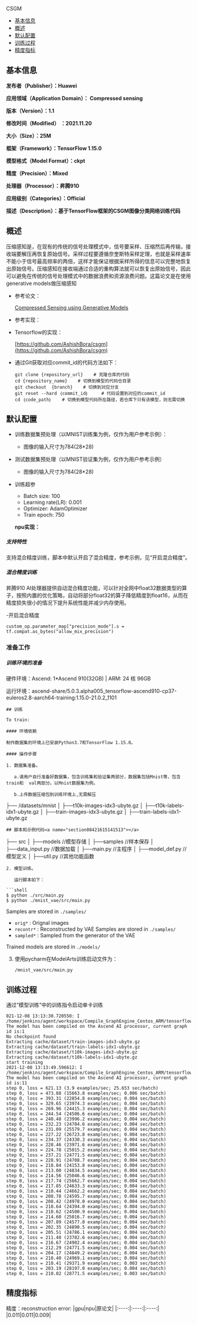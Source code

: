 CSGM

-   [基本信息](#基本信息.md)
-   [概述](#概述.md)
-   [默认配置](#默认配置.md)
-   [训练过程](#训练过程.md)
-   [精度指标](#精度指标.md)
<h2 id="基本信息.md">基本信息</h2>

**发布者（Publisher）：Huawei**

**应用领域（Application Domain）： Compressed sensing**

**版本（Version）：1.1**

**修改时间（Modified） ：2021.11.20**

**大小（Size）：25M**

**框架（Framework）：TensorFlow 1.15.0**

**模型格式（Model Format）：ckpt**

**精度（Precision）：Mixed**

**处理器（Processor）：昇腾910**

**应用级别（Categories）：Official**

**描述（Description）：基于TensorFlow框架的CSGM图像分类网络训练代码** 

<h2 id="概述.md">概述</h2>

压缩感知是，在现有的传统的信号处理模式中，信号要采样、压缩然后再传输，接收端要解压再恢复原始信号。采样过程要遵循奈奎斯特采样定理，也就是采样速率不能小于信号最高频率的两倍，这样才能保证根据采样所得的信息可以完整地恢复出原始信号。压缩感知在接收端通过合适的重构算法就可以恢复出原始信号，因此可以避免在传统的信号处理模式中的数据浪费和资源浪费问题。这篇论文是在使用generative models做压缩感知

- 参考论文：

    [Compressed Sensing using Generative Models](https://arxiv.org/abs/1703.03208) 

- 参考实现：

    

- Tensorflow的实现：
  
  [https://github.com/AshishBora/csgm](https://github.com/AshishBora/csgm) 
 

- 通过Git获取对应commit\_id的代码方法如下：
  
    ```
    git clone {repository_url}    # 克隆仓库的代码
    cd {repository_name}    # 切换到模型的代码仓目录
    git checkout  {branch}    # 切换到对应分支
    git reset --hard ｛commit_id｝     # 代码设置到对应的commit_id
    cd ｛code_path｝    # 切换到模型代码所在路径，若仓库下只有该模型，则无需切换
## 默认配置<a name="section91661242121611"></a>

- 训练数据集预处理（以MNIST训练集为例，仅作为用户参考示例）：

  - 图像的输入尺寸为784(28*28)

- 测试数据集预处理（以MNIST验证集为例，仅作为用户参考示例）

  - 图像的输入尺寸为784(28*28)

- 训练超参

  - Batch size: 100
  - Learning rate(LR): 0.001
  - Optimizer: AdamOptimizer
  - Train epoch: 750

  **npu实现：**

##### 支持特性

支持混合精度训练，脚本中默认开启了混合精度，参考示例，见“开启混合精度”。

##### 混合精度训练

昇腾910 AI处理器提供自动混合精度功能，可以针对全网中float32数据类型的算子，按照内置的优化策略，自动将部分float32的算子降低精度到float16，从而在精度损失很小的情况下提升系统性能并减少内存使用。

-开启混合精度<a name="section20779114113713"></a>

```
custom_op.parameter_map["precision_mode"].s = tf.compat.as_bytes("allow_mix_precision")
```


### 准备工作

##### 训练环境的准备

硬件环境：Ascend: 1*Ascend 910(32GB) | ARM: 24 核 96GB

运行环境：ascend-share/5.0.3.alpha005_tensorflow-ascend910-cp37-euleros2.8-aarch64-training:1.15.0-21.0.2_1101

```
## 训练

To train:

#### 环境依赖

制作数据集的环境上已安装Python3.7和TensorFlow 1.15.0。

#### 操作步骤

1. 数据集准备。

   a.请用户自行准备好数据集，包含训练集和验证集两部分，数据集包括Mnist等，包含train和 	val两部分。以Mnist数据集为例。

   b.上传数据压缩包到训练环境上,无需解压

   ```
   ├── /datasets/mnist
   │   ├──t10k-images-idx3-ubyte.gz
   │   ├──t10k-labels-idx1-ubyte.gz
   │   ├──train-images-idx3-ubyte.gz
   │   ├──train-labels-idx1-ubyte.gz
   ```
## 脚本和示例代码<a name="section08421615141513"></a>

```
├── src
│    ├──models                               //模型存储
│    ├──samples                              //样本保存
│    ├──data_input.py                        //数据加载
│    ├──main.py                              //主程序
│    ├──model_def.py                         //模型定义
│    ├──util.py                              //其他功能函数
```
2. 模型训练。

   运行脚本如下：

```shell
$ python ./src/main.py
$ python ./mnist_vae/src/main.py
```

Samples are stored in `./samples/`
  - `orig*` : Orignal images
  - `recontr*` : Reconstructed by VAE
Samples are stored in `./samples/`
  - `sampled*` : Sampled from the generator of the VAE

Trained models are stored in  `./models/`


3. 使用pycharm在ModelArts训练启动文件为：

   ```
   /mnist_vae/src/main.py 
   ```
## 训练过程<a name="section1589455252218"></a>

通过“模型训练”中的训练指令启动单卡训练
```
021-12-08 13:13:30.720550: I /home/jenkins/agent/workspace/Compile_GraphEngine_Centos_ARM/tensorflow/tf_adapter/kernels/geop_npu.cc:765] The model has been compiled on the Ascend AI processor, current graph id is:1
No checkpoint found
Extracting cache/dataset/train-images-idx3-ubyte.gz
Extracting cache/dataset/train-labels-idx1-ubyte.gz
Extracting cache/dataset/t10k-images-idx3-ubyte.gz
Extracting cache/dataset/t10k-labels-idx1-ubyte.gz
start training
2021-12-08 13:13:49.596612: I /home/jenkins/agent/workspace/Compile_GraphEngine_Centos_ARM/tensorflow/tf_adapter/kernels/geop_npu.cc:765] The model has been compiled on the Ascend AI processor, current graph id is:11
step 0, loss = 621.13 (3.9 examples/sec; 25.653 sec/batch)
step 0, loss = 473.88 (15663.8 examples/sec; 0.006 sec/batch)
step 0, loss = 393.31 (22854.8 examples/sec; 0.004 sec/batch)
step 0, loss = 329.65 (23974.3 examples/sec; 0.004 sec/batch)
step 0, loss = 269.96 (24415.3 examples/sec; 0.004 sec/batch)
step 0, loss = 244.54 (24506.6 examples/sec; 0.004 sec/batch)
step 0, loss = 240.48 (23996.2 examples/sec; 0.004 sec/batch)
step 0, loss = 232.23 (24784.6 examples/sec; 0.004 sec/batch)
step 0, loss = 231.09 (25579.7 examples/sec; 0.004 sec/batch)
step 0, loss = 227.22 (26723.8 examples/sec; 0.004 sec/batch)
step 0, loss = 234.37 (24330.3 examples/sec; 0.004 sec/batch)
step 0, loss = 228.46 (23971.6 examples/sec; 0.004 sec/batch)
step 0, loss = 224.78 (25015.2 examples/sec; 0.004 sec/batch)
step 0, loss = 237.21 (24771.5 examples/sec; 0.004 sec/batch)
step 0, loss = 228.91 (24708.7 examples/sec; 0.004 sec/batch)
step 0, loss = 218.84 (24153.8 examples/sec; 0.004 sec/batch)
step 0, loss = 213.00 (24834.5 examples/sec; 0.004 sec/batch)
step 0, loss = 214.56 (25046.6 examples/sec; 0.004 sec/batch)
step 0, loss = 217.74 (25662.7 examples/sec; 0.004 sec/batch)
step 0, loss = 217.85 (24633.3 examples/sec; 0.004 sec/batch)
step 0, loss = 210.44 (24662.2 examples/sec; 0.004 sec/batch)
step 0, loss = 208.78 (24595.7 examples/sec; 0.004 sec/batch)
step 0, loss = 208.42 (24978.0 examples/sec; 0.004 sec/batch)
step 0, loss = 210.64 (24394.0 examples/sec; 0.004 sec/batch)
step 0, loss = 210.62 (24500.9 examples/sec; 0.004 sec/batch)
step 0, loss = 214.60 (25016.7 examples/sec; 0.004 sec/batch)
step 0, loss = 207.89 (24577.0 examples/sec; 0.004 sec/batch)
step 0, loss = 202.35 (24890.5 examples/sec; 0.004 sec/batch)
step 0, loss = 205.51 (24786.1 examples/sec; 0.004 sec/batch)
step 0, loss = 211.48 (23782.6 examples/sec; 0.004 sec/batch)
step 0, loss = 216.67 (24902.4 examples/sec; 0.004 sec/batch)
step 0, loss = 212.29 (24771.5 examples/sec; 0.004 sec/batch)
step 0, loss = 204.17 (24849.2 examples/sec; 0.004 sec/batch)
step 0, loss = 210.40 (24969.1 examples/sec; 0.004 sec/batch)
step 0, loss = 210.41 (29371.9 examples/sec; 0.003 sec/batch)
step 0, loss = 203.19 (28197.0 examples/sec; 0.004 sec/batch)
step 0, loss = 210.02 (28771.5 examples/sec; 0.003 sec/batch)
```
<h2 id="精度指标.md">精度指标</h2>

精度：reconstruction error:
|gpu|npu|原论文|
|:----:|:----:|:----:|
|0.011|0.011|0.009|